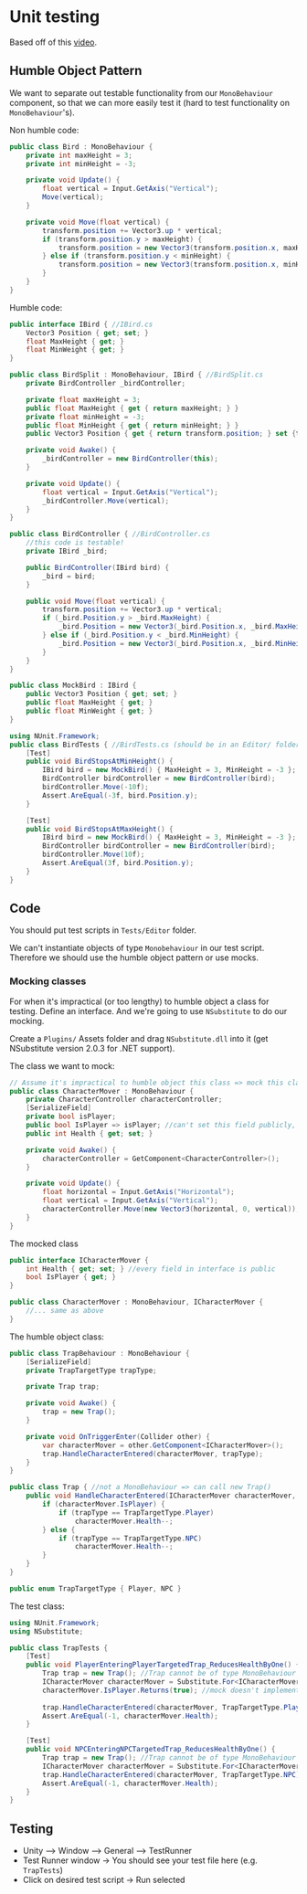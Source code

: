 # Unit testing
Based off of this [video](https://www.youtube.com/watch?v=r7VkbV0PRC8).

## Humble Object Pattern
We want to separate out testable functionality from our `MonoBehaviour` component, so that we can more easily test it (hard to test functionality on `MonoBehaviour`'s).

Non humble code:
```c#
public class Bird : MonoBehaviour {
    private int maxHeight = 3;
    private int minHeight = -3;

    private void Update() {
        float vertical = Input.GetAxis("Vertical");
        Move(vertical);
    }

    private void Move(float vertical) {
        transform.position += Vector3.up * vertical;
        if (transform.position.y > maxHeight) {
            transform.position = new Vector3(transform.position.x, maxHeight, transform.position.z);
        } else if (transform.position.y < minHeight) {
            transform.position = new Vector3(transform.position.x, minHeight, transform.position.z);
        }
    }
}
```

Humble code:
```c#
public interface IBird { //IBird.cs
    Vector3 Position { get; set; } 
    float MaxHeight { get; }
    float MinWeight { get; }
}
```

```c#
public class BirdSplit : MonoBehaviour, IBird { //BirdSplit.cs
    private BirdController _birdController;

    private float maxHeight = 3;
    public float MaxHeight { get { return maxHeight; } }
    private float minHeight = -3;
    public float MinHeight { get { return minHeight; } }
    public Vector3 Position { get { return transform.position; } set {transform.position = value; } }

    private void Awake() {
        _birdController = new BirdController(this);
    }

    private void Update() {
        float vertical = Input.GetAxis("Vertical");
        _birdController.Move(vertical);
    }
}
```

```c#
public class BirdController { //BirdController.cs
    //this code is testable!
    private IBird _bird;

    public BirdController(IBird bird) {
        _bird = bird;
    }

    public void Move(float vertical) {
        transform.position += Vector3.up * vertical;
        if (_bird.Position.y > _bird.MaxHeight) {
            _bird.Position = new Vector3(_bird.Position.x, _bird.MaxHeight, _bird.Position.z); //setter and getter for Position
        } else if (_bird.Position.y < _bird.MinHeight) {
            _bird.Position = new Vector3(_bird.Position.x, _bird.MinHeight, _bird.Position.z);
        }
    }
}
```

```c#
public class MockBird : IBird {
    public Vector3 Position { get; set; } 
    public float MaxHeight { get; }
    public float MinWeight { get; }
}
```

```c#
using NUnit.Framework;
public class BirdTests { //BirdTests.cs (should be in an Editor/ folder)
    [Test]
    public void BirdStopsAtMinHeight() {
        IBird bird = new MockBird() { MaxHeight = 3, MinHeight = -3 };
        BirdController birdController = new BirdController(bird);
        birdController.Move(-10f);
        Assert.AreEqual(-3f, bird.Position.y);
    }

    [Test]
    public void BirdStopsAtMaxHeight() {
        IBird bird = new MockBird() { MaxHeight = 3, MinHeight = -3 };
        BirdController birdController = new BirdController(bird);
        birdController.Move(10f);
        Assert.AreEqual(3f, bird.Position.y);
    }
}
```

## Code
You should put test scripts in `Tests/Editor` folder.

We can't instantiate objects of type `Monobehaviour` in our test script. Therefore we should use the humble object pattern or use mocks.

### Mocking classes
For when it's impractical (or too lengthy) to humble object a class for testing. Define an interface. And we're going to use `NSubstitute` to do our mocking. 

Create a `Plugins/` Assets folder and drag `NSubstitute.dll` into it (get NSubstitute version 2.0.3 for .NET support).

The class we want to mock:
```c#
// Assume it's impractical to humble object this class => mock this class
public class CharacterMover : MonoBehaviour {
    private CharacterController characterController;
    [SerializeField]
    private bool isPlayer;
    public bool IsPlayer => isPlayer; //can't set this field publicly, but can do so in the inspector
    public int Health { get; set; }

    private void Awake() {
        characterController = GetComponent<CharacterController>();
    }

    private void Update() {
        float horizontal = Input.GetAxis("Horizontal");
        float vertical = Input.GetAxis("Vertical");
        characterController.Move(new Vector3(horizontal, 0, vertical));
    }
}
```

The mocked class
```c#
public interface ICharacterMover {
    int Health { get; set; } //every field in interface is public
    bool IsPlayer { get; }
}

public class CharacterMover : MonoBehaviour, ICharacterMover {
    //... same as above
}
```

The humble object class:
```c#
public class TrapBehaviour : MonoBehaviour {
    [SerializeField] 
    private TrapTargetType trapType;

    private Trap trap;

    private void Awake() {
        trap = new Trap();
    }

    private void OnTriggerEnter(Collider other) {
        var characterMover = other.GetComponent<ICharacterMover>();
        trap.HandleCharacterEntered(characterMover, trapType);  
    }
}

public class Trap { //not a MonoBehaviour => can call new Trap()
    public void HandleCharacterEntered(ICharacterMover characterMover, TrapTargetType trapType) {
        if (characterMover.IsPlayer) {
            if (trapType == TrapTargetType.Player) 
                characterMover.Health--;
        } else {
            if (trapType == TrapTargetType.NPC) 
                characterMover.Health--;
        }
    }
}

public enum TrapTargetType { Player, NPC }
```

The test class:
```c#
using NUnit.Framework;
using NSubstitute;

public class TrapTests {
    [Test]
    public void PlayerEnteringPlayerTargetedTrap_ReducesHealthByOne() {
        Trap trap = new Trap(); //Trap cannot be of type MonoBehaviour
        ICharacterMover characterMover = Substitute.For<ICharacterMover>(); //Mock character mover!
        characterMover.IsPlayer.Returns(true); //mock doesn't implement the interface, but you can make it pretend to return some value
        
        trap.HandleCharacterEntered(characterMover, TrapTargetType.Player);
        Assert.AreEqual(-1, characterMover.Health);
    }

    [Test]
    public void NPCEnteringNPCTargetedTrap_ReducesHealthByOne() {
        Trap trap = new Trap(); //Trap cannot be of type MonoBehaviour
        ICharacterMover characterMover = Substitute.For<ICharacterMover>(); //Mock character mover!
        trap.HandleCharacterEntered(characterMover, TrapTargetType.NPC);
        Assert.AreEqual(-1, characterMover.Health);
    }
}
```

## Testing
- Unity --> Window --> General --> TestRunner
- Test Runner window -> You should see your test file here (e.g. `TrapTests`)
- Click on desired test script -> Run selected
